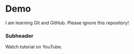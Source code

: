 # Demo
I am learning Git and GitHub. Please ignore this repository!

### Subheader

Watch tutorial on YouTube.
